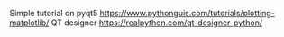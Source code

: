 Simple tutorial on pyqt5 https://www.pythonguis.com/tutorials/plotting-matplotlib/ 
QT designer https://realpython.com/qt-designer-python/ 